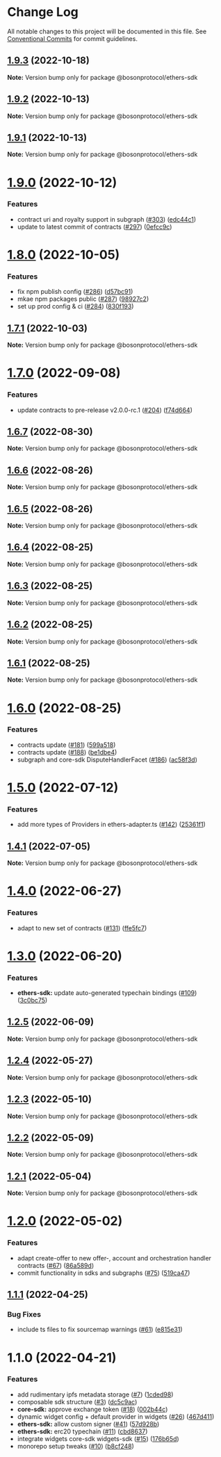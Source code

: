 # Change Log

All notable changes to this project will be documented in this file.
See [Conventional Commits](https://conventionalcommits.org) for commit guidelines.

## [1.9.3](https://github.com/bosonprotocol/core-components/compare/@bosonprotocol/ethers-sdk@1.9.2...@bosonprotocol/ethers-sdk@1.9.3) (2022-10-18)

**Note:** Version bump only for package @bosonprotocol/ethers-sdk





## [1.9.2](https://github.com/bosonprotocol/core-components/compare/@bosonprotocol/ethers-sdk@1.9.1...@bosonprotocol/ethers-sdk@1.9.2) (2022-10-13)

**Note:** Version bump only for package @bosonprotocol/ethers-sdk





## [1.9.1](https://github.com/bosonprotocol/core-components/compare/@bosonprotocol/ethers-sdk@1.9.0...@bosonprotocol/ethers-sdk@1.9.1) (2022-10-13)

**Note:** Version bump only for package @bosonprotocol/ethers-sdk





# [1.9.0](https://github.com/bosonprotocol/core-components/compare/@bosonprotocol/ethers-sdk@1.8.0...@bosonprotocol/ethers-sdk@1.9.0) (2022-10-12)


### Features

* contract uri and royalty support in subgraph ([#303](https://github.com/bosonprotocol/core-components/issues/303)) ([edc44c1](https://github.com/bosonprotocol/core-components/commit/edc44c1977190635becfb8110d39396545feb5df))
* update to latest commit of contracts ([#297](https://github.com/bosonprotocol/core-components/issues/297)) ([0efcc9c](https://github.com/bosonprotocol/core-components/commit/0efcc9ca05dd85bffbd48fa927f69667c605f708))





# [1.8.0](https://github.com/bosonprotocol/core-components/compare/@bosonprotocol/ethers-sdk@1.7.1...@bosonprotocol/ethers-sdk@1.8.0) (2022-10-05)


### Features

* fix npm publish config ([#286](https://github.com/bosonprotocol/core-components/issues/286)) ([d57bc91](https://github.com/bosonprotocol/core-components/commit/d57bc91b348f5225d0890cc3256ac464bb8ad122))
* mkae npm packages public ([#287](https://github.com/bosonprotocol/core-components/issues/287)) ([98927c2](https://github.com/bosonprotocol/core-components/commit/98927c233740616b80da66a7de30e911e85ab09c))
* set up prod config & ci ([#284](https://github.com/bosonprotocol/core-components/issues/284)) ([830f193](https://github.com/bosonprotocol/core-components/commit/830f1939de1e4c232b5b575d391bff3d3ccfdbe7))





## [1.7.1](https://github.com/bosonprotocol/core-components/compare/@bosonprotocol/ethers-sdk@1.7.0...@bosonprotocol/ethers-sdk@1.7.1) (2022-10-03)

**Note:** Version bump only for package @bosonprotocol/ethers-sdk





# [1.7.0](https://github.com/bosonprotocol/core-components/compare/@bosonprotocol/ethers-sdk@1.6.7...@bosonprotocol/ethers-sdk@1.7.0) (2022-09-08)

### Features

* update contracts to pre-release v2.0.0-rc.1 ([#204](https://github.com/bosonprotocol/core-components/issues/204)) ([f74d664](https://github.com/bosonprotocol/core-components/commit/f74d6644ed3687d5eed6b503e3564581485a05b6))

## [1.6.7](https://github.com/bosonprotocol/core-components/compare/@bosonprotocol/ethers-sdk@1.6.6...@bosonprotocol/ethers-sdk@1.6.7) (2022-08-30)

**Note:** Version bump only for package @bosonprotocol/ethers-sdk

## [1.6.6](https://github.com/bosonprotocol/core-components/compare/@bosonprotocol/ethers-sdk@1.6.5...@bosonprotocol/ethers-sdk@1.6.6) (2022-08-26)

**Note:** Version bump only for package @bosonprotocol/ethers-sdk

## [1.6.5](https://github.com/bosonprotocol/core-components/compare/@bosonprotocol/ethers-sdk@1.6.4...@bosonprotocol/ethers-sdk@1.6.5) (2022-08-26)

**Note:** Version bump only for package @bosonprotocol/ethers-sdk

## [1.6.4](https://github.com/bosonprotocol/core-components/compare/@bosonprotocol/ethers-sdk@1.6.3...@bosonprotocol/ethers-sdk@1.6.4) (2022-08-25)

**Note:** Version bump only for package @bosonprotocol/ethers-sdk

## [1.6.3](https://github.com/bosonprotocol/core-components/compare/@bosonprotocol/ethers-sdk@1.6.2...@bosonprotocol/ethers-sdk@1.6.3) (2022-08-25)

**Note:** Version bump only for package @bosonprotocol/ethers-sdk

## [1.6.2](https://github.com/bosonprotocol/core-components/compare/@bosonprotocol/ethers-sdk@1.6.1...@bosonprotocol/ethers-sdk@1.6.2) (2022-08-25)

**Note:** Version bump only for package @bosonprotocol/ethers-sdk

## [1.6.1](https://github.com/bosonprotocol/core-components/compare/@bosonprotocol/ethers-sdk@1.6.0...@bosonprotocol/ethers-sdk@1.6.1) (2022-08-25)

**Note:** Version bump only for package @bosonprotocol/ethers-sdk

# [1.6.0](https://github.com/bosonprotocol/core-components/compare/@bosonprotocol/ethers-sdk@1.5.0...@bosonprotocol/ethers-sdk@1.6.0) (2022-08-25)

### Features

* contracts update ([#181](https://github.com/bosonprotocol/core-components/issues/181)) ([599a518](https://github.com/bosonprotocol/core-components/commit/599a5188cd350defe22c49626370b198c49bd6f7))
* contracts update ([#188](https://github.com/bosonprotocol/core-components/issues/188)) ([be1dbe4](https://github.com/bosonprotocol/core-components/commit/be1dbe43740b4a2fcd5c7a06147bcdb8f9c7b1b0))
* subgraph and core-sdk DisputeHandlerFacet ([#186](https://github.com/bosonprotocol/core-components/issues/186)) ([ac58f3d](https://github.com/bosonprotocol/core-components/commit/ac58f3d3beb83d5526b99d410ea2ff6c02db58fa))

# [1.5.0](https://github.com/bosonprotocol/core-components/compare/@bosonprotocol/ethers-sdk@1.4.1...@bosonprotocol/ethers-sdk@1.5.0) (2022-07-12)

### Features

* add more types of Providers in ethers-adapter.ts ([#142](https://github.com/bosonprotocol/core-components/issues/142)) ([25361f1](https://github.com/bosonprotocol/core-components/commit/25361f1a3a0c449e440ba21493c2b36d2745dce9))

## [1.4.1](https://github.com/bosonprotocol/core-components/compare/@bosonprotocol/ethers-sdk@1.4.0...@bosonprotocol/ethers-sdk@1.4.1) (2022-07-05)

**Note:** Version bump only for package @bosonprotocol/ethers-sdk

# [1.4.0](https://github.com/bosonprotocol/core-components/compare/@bosonprotocol/ethers-sdk@1.3.0...@bosonprotocol/ethers-sdk@1.4.0) (2022-06-27)

### Features

* adapt to new set of contracts ([#131](https://github.com/bosonprotocol/core-components/issues/131)) ([ffe5fc7](https://github.com/bosonprotocol/core-components/commit/ffe5fc7c64f5743b06212fb969f293cd64046459))

# [1.3.0](https://github.com/bosonprotocol/core-components/compare/@bosonprotocol/ethers-sdk@1.2.5...@bosonprotocol/ethers-sdk@1.3.0) (2022-06-20)

### Features

* **ethers-sdk:** update auto-generated typechain bindings ([#109](https://github.com/bosonprotocol/core-components/issues/109)) ([3c0bc75](https://github.com/bosonprotocol/core-components/commit/3c0bc75525e900a9f14f988d375e2bbe136ffb3c))

## [1.2.5](https://github.com/bosonprotocol/core-components/compare/@bosonprotocol/ethers-sdk@1.2.4...@bosonprotocol/ethers-sdk@1.2.5) (2022-06-09)

**Note:** Version bump only for package @bosonprotocol/ethers-sdk

## [1.2.4](https://github.com/bosonprotocol/core-components/compare/@bosonprotocol/ethers-sdk@1.2.3...@bosonprotocol/ethers-sdk@1.2.4) (2022-05-27)

**Note:** Version bump only for package @bosonprotocol/ethers-sdk

## [1.2.3](https://github.com/bosonprotocol/core-components/compare/@bosonprotocol/ethers-sdk@1.2.2...@bosonprotocol/ethers-sdk@1.2.3) (2022-05-10)

**Note:** Version bump only for package @bosonprotocol/ethers-sdk

## [1.2.2](https://github.com/bosonprotocol/core-components/compare/@bosonprotocol/ethers-sdk@1.2.1...@bosonprotocol/ethers-sdk@1.2.2) (2022-05-09)

**Note:** Version bump only for package @bosonprotocol/ethers-sdk

## [1.2.1](https://github.com/bosonprotocol/core-components/compare/@bosonprotocol/ethers-sdk@1.2.0...@bosonprotocol/ethers-sdk@1.2.1) (2022-05-04)

**Note:** Version bump only for package @bosonprotocol/ethers-sdk

# [1.2.0](https://github.com/bosonprotocol/core-components/compare/@bosonprotocol/ethers-sdk@1.1.1...@bosonprotocol/ethers-sdk@1.2.0) (2022-05-02)

### Features

* adapt create-offer to new offer-, account and orchestration handler contracts ([#67](https://github.com/bosonprotocol/core-components/issues/67)) ([86a589d](https://github.com/bosonprotocol/core-components/commit/86a589d69c65f178bf86f062f7ad77f3bfe33cad))
* commit functionality in sdks and subgraphs ([#75](https://github.com/bosonprotocol/core-components/issues/75)) ([519ca47](https://github.com/bosonprotocol/core-components/commit/519ca470318b2f1fceb44c5c6a5739a204d0a266))

## [1.1.1](https://github.com/bosonprotocol/core-components/compare/@bosonprotocol/ethers-sdk@1.1.0...@bosonprotocol/ethers-sdk@1.1.1) (2022-04-25)

### Bug Fixes

* include ts files to fix sourcemap warnings ([#61](https://github.com/bosonprotocol/core-components/issues/61)) ([e815e31](https://github.com/bosonprotocol/core-components/commit/e815e31f13c667522b1f3c18460a4f1a7de37b53))

# 1.1.0 (2022-04-21)

### Features

* add rudimentary ipfs metadata storage ([#7](https://github.com/bosonprotocol/core-components/issues/7)) ([1cded98](https://github.com/bosonprotocol/core-components/commit/1cded9833deaf6ebdc93a07ab6840de263c70158))
* composable sdk structure ([#3](https://github.com/bosonprotocol/core-components/issues/3)) ([dc5c9ac](https://github.com/bosonprotocol/core-components/commit/dc5c9acfbffc319cd1bf3eb37a9012a0dcf21230))
* **core-sdk:** approve exchange token ([#18](https://github.com/bosonprotocol/core-components/issues/18)) ([002b44c](https://github.com/bosonprotocol/core-components/commit/002b44c4f46b0ef9ae36647a4fad78e07a98dfee))
* dynamic widget config + default provider in widgets ([#26](https://github.com/bosonprotocol/core-components/issues/26)) ([467d411](https://github.com/bosonprotocol/core-components/commit/467d411113f53069953673a5707c52baef0582e5))
* **ethers-sdk:** allow custom signer ([#41](https://github.com/bosonprotocol/core-components/issues/41)) ([57d928b](https://github.com/bosonprotocol/core-components/commit/57d928b876f12edb10c2a1483f1e3dea53d82c2f))
* **ethers-sdk:** erc20 typechain ([#11](https://github.com/bosonprotocol/core-components/issues/11)) ([cbd8637](https://github.com/bosonprotocol/core-components/commit/cbd8637a4aae74f1f1d98096ca203ad17cc16e5b))
* integrate widgets core-sdk widgets-sdk ([#15](https://github.com/bosonprotocol/core-components/issues/15)) ([176b65d](https://github.com/bosonprotocol/core-components/commit/176b65d1a8a723567cadde2403ff45547a19cc0d))
* monorepo setup tweaks ([#10](https://github.com/bosonprotocol/core-components/issues/10)) ([b8cf248](https://github.com/bosonprotocol/core-components/commit/b8cf2481a684b7d0917c31478cad06354454115d))
